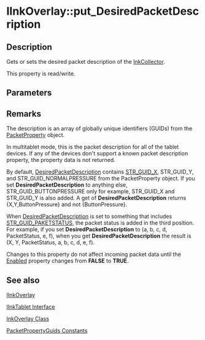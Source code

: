 # IInkOverlay::put_DesiredPacketDescription

## Description

Gets or sets the desired packet description of the [InkCollector](https://learn.microsoft.com/windows/desktop/tablet/inkcollector-class).

This property is read/write.

## Parameters

## Remarks

The description is an array of globally unique identifiers (GUIDs) from the [PacketProperty](https://learn.microsoft.com/windows/desktop/tablet/packetpropertyguids-constants) object.

In multitablet mode, this is the packet description for all of the tablet devices. If any of the devices don't support a known packet description property, the property data is not returned.

By default, [DesiredPacketDescription](https://learn.microsoft.com/windows/desktop/api/msinkaut/nf-msinkaut-iinkcollector-get_desiredpacketdescription) contains [STR_GUID_X](https://learn.microsoft.com/windows/desktop/tablet/packetpropertyguids-constants), STR_GUID_Y, and STR_GUID_NORMALPRESSURE from the PacketProperty object. If you set **DesiredPacketDescription** to anything else, STR_GUID_BUTTONPRESSURE only for example, STR_GUID_X and STR_GUID_Y is also added. A get of **DesiredPacketDescription** returns {X,Y,ButtonPressure} and not {ButtonPressure}.

When [DesiredPacketDescription](https://learn.microsoft.com/windows/desktop/api/msinkaut/nf-msinkaut-iinkcollector-get_desiredpacketdescription) is set to something that includes [STR_GUID_PAKETSTATUS](https://learn.microsoft.com/windows/desktop/tablet/packetpropertyguids-constants), the packet status is added in the third position. For example, if you set **DesiredPacketDescription** to (a, b, c, d, PacketStatus, e, f), when you get **DesiredPacketDescription** the result is (X, Y, PacketStatus, a, b, c, d, e, f).

Changes to this property do not affect incoming packet data until the [Enabled](https://learn.microsoft.com/windows/desktop/api/msinkaut/nf-msinkaut-iinkcollector-get_enabled) property changes from **FALSE** to **TRUE**.

## See also

[IInkOverlay](https://learn.microsoft.com/windows/win32/api/msinkaut/nn-msinkaut-iinkoverlay)

[IInkTablet Interface](https://learn.microsoft.com/windows/desktop/api/msinkaut/nn-msinkaut-iinktablet)

[InkOverlay Class](https://learn.microsoft.com/windows/desktop/tablet/inkoverlay-class)

[PacketPropertyGuids Constants](https://learn.microsoft.com/windows/desktop/tablet/packetpropertyguids-constants)